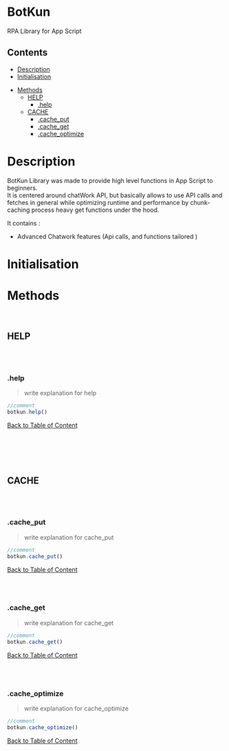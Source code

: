 # BotKun

RPA Library for App Script

## Contents

- [Description](#description)
- [Initialisation](#initialisation)
<!--  -->
<!-- Copy paste generated table of content below  -->
<!--  -->
- [Methods](#methods)
  * [HELP](#help)
    + [.help](#help)
  * [CACHE](#cache)
    + [.cache_put](#cache_put)
    + [.cache_get](#cache_get)
    + [.cache_optimize](#cache_optimize)
<!--  -->
<!-- Copy paste generated table of content above  -->
<!--  -->

# Description

BotKun Library was made to provide high level functions in App Script to beginners. <br>It is centered around chatWork API, but basically allows to use API calls and fetches in general while optimizing runtime and performance by chunk-caching process heavy get functions under the hood.

It contains :

- Advanced Chatwork features (Api calls, and functions tailored )

# Initialisation

# Methods

<!--  -->
<!-- Copy paste generated documentation content below -->
<!--  -->

<br>

## HELP

<br><br>

### .help

> write explanation for help
```js
//comment
botkun.help()
```

[Back to Table of Content](#BotKun-Library)

<br><br>




<br>

## CACHE

<br><br>

### .cache_put

> write explanation for cache_put
```js
//comment
botkun.cache_put()
```

[Back to Table of Content](#BotKun-Library)

<br><br>

### .cache_get

> write explanation for cache_get
```js
//comment
botkun.cache_get()
```

[Back to Table of Content](#BotKun-Library)

<br><br>

### .cache_optimize

> write explanation for cache_optimize
```js
//comment
botkun.cache_optimize()
```

[Back to Table of Content](#BotKun-Library)

<br><br>
